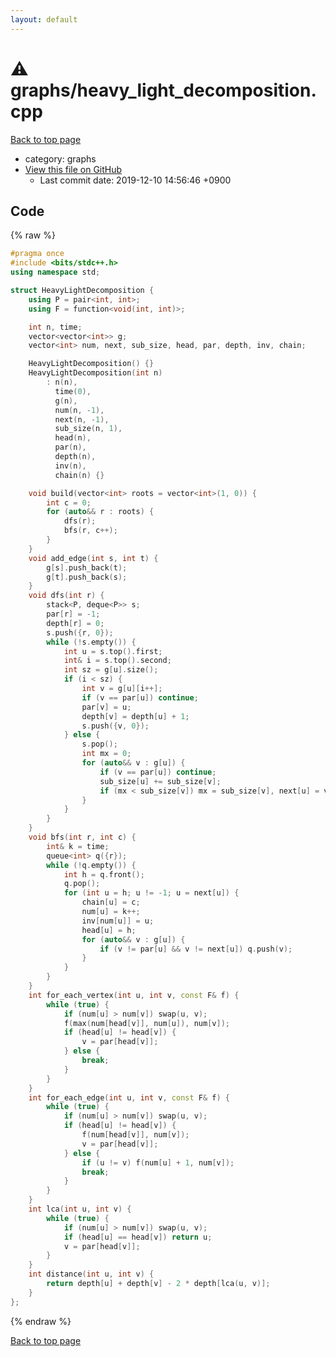 ```yaml
---
layout: default
---
```


<!-- mathjax config similar to math.stackexchange -->
<script type="text/javascript" async
  src="https://cdnjs.cloudflare.com/ajax/libs/mathjax/2.7.5/MathJax.js?config=TeX-MML-AM_CHTML">
</script>
<script type="text/x-mathjax-config">
  MathJax.Hub.Config({
    TeX: { equationNumbers: { autoNumber: "AMS" }},
    tex2jax: {
      inlineMath: [ ['$','$'] ],
      processEscapes: true
    },
    "HTML-CSS": { matchFontHeight: false },
    displayAlign: "left",
    displayIndent: "2em"
  });
</script>

<script type="text/javascript" src="https://cdnjs.cloudflare.com/ajax/libs/jquery/3.4.1/jquery.min.js"></script>
<script src="https://cdn.jsdelivr.net/npm/jquery-balloon-js@1.1.2/jquery.balloon.min.js" integrity="sha256-ZEYs9VrgAeNuPvs15E39OsyOJaIkXEEt10fzxJ20+2I=" crossorigin="anonymous"></script>
<script type="text/javascript" src="../../assets/js/copy-button.js"></script>
<link rel="stylesheet" href="../../assets/css/copy-button.css" />


# :warning: graphs/heavy_light_decomposition.cpp
<a href="../../index.html">Back to top page</a>

* category: graphs
* <a href="{{ site.github.repository_url }}/blob/master/graphs/heavy_light_decomposition.cpp">View this file on GitHub</a>
    - Last commit date: 2019-12-10 14:56:46 +0900




## Code
{% raw %}
```cpp
#pragma once
#include <bits/stdc++.h>
using namespace std;

struct HeavyLightDecomposition {
    using P = pair<int, int>;
    using F = function<void(int, int)>;

    int n, time;
    vector<vector<int>> g;
    vector<int> num, next, sub_size, head, par, depth, inv, chain;

    HeavyLightDecomposition() {}
    HeavyLightDecomposition(int n)
        : n(n),
          time(0),
          g(n),
          num(n, -1),
          next(n, -1),
          sub_size(n, 1),
          head(n),
          par(n),
          depth(n),
          inv(n),
          chain(n) {}

    void build(vector<int> roots = vector<int>(1, 0)) {
        int c = 0;
        for (auto&& r : roots) {
            dfs(r);
            bfs(r, c++);
        }
    }
    void add_edge(int s, int t) {
        g[s].push_back(t);
        g[t].push_back(s);
    }
    void dfs(int r) {
        stack<P, deque<P>> s;
        par[r] = -1;
        depth[r] = 0;
        s.push({r, 0});
        while (!s.empty()) {
            int u = s.top().first;
            int& i = s.top().second;
            int sz = g[u].size();
            if (i < sz) {
                int v = g[u][i++];
                if (v == par[u]) continue;
                par[v] = u;
                depth[v] = depth[u] + 1;
                s.push({v, 0});
            } else {
                s.pop();
                int mx = 0;
                for (auto&& v : g[u]) {
                    if (v == par[u]) continue;
                    sub_size[u] += sub_size[v];
                    if (mx < sub_size[v]) mx = sub_size[v], next[u] = v;
                }
            }
        }
    }
    void bfs(int r, int c) {
        int& k = time;
        queue<int> q({r});
        while (!q.empty()) {
            int h = q.front();
            q.pop();
            for (int u = h; u != -1; u = next[u]) {
                chain[u] = c;
                num[u] = k++;
                inv[num[u]] = u;
                head[u] = h;
                for (auto&& v : g[u]) {
                    if (v != par[u] && v != next[u]) q.push(v);
                }
            }
        }
    }
    int for_each_vertex(int u, int v, const F& f) {
        while (true) {
            if (num[u] > num[v]) swap(u, v);
            f(max(num[head[v]], num[u]), num[v]);
            if (head[u] != head[v]) {
                v = par[head[v]];
            } else {
                break;
            }
        }
    }
    int for_each_edge(int u, int v, const F& f) {
        while (true) {
            if (num[u] > num[v]) swap(u, v);
            if (head[u] != head[v]) {
                f(num[head[v]], num[v]);
                v = par[head[v]];
            } else {
                if (u != v) f(num[u] + 1, num[v]);
                break;
            }
        }
    }
    int lca(int u, int v) {
        while (true) {
            if (num[u] > num[v]) swap(u, v);
            if (head[u] == head[v]) return u;
            v = par[head[v]];
        }
    }
    int distance(int u, int v) {
        return depth[u] + depth[v] - 2 * depth[lca(u, v)];
    }
};
```
{% endraw %}

<a href="../../index.html">Back to top page</a>

